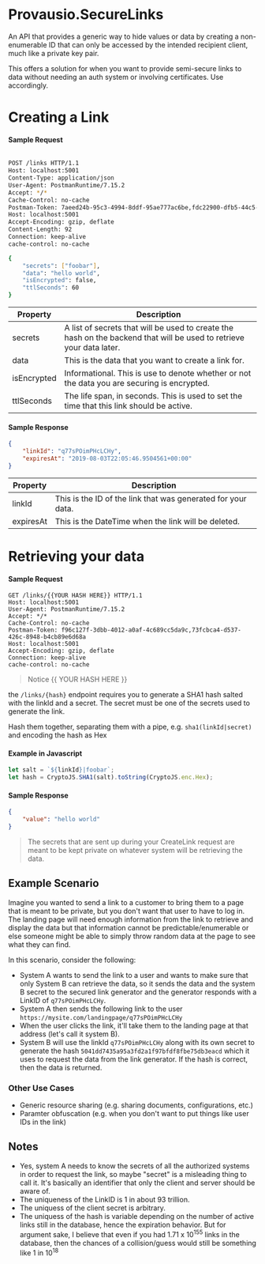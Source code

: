 # Provausio.SecureLinks
An API that provides a generic way to hide values or data by creating a non-enumerable ID that can only be accessed by the intended recipient client, much like a private key pair.

This offers a solution for when you want to provide semi-secure links to data without needing an auth system or involving certificates. Use accordingly.

# Creating a Link
#### Sample Request
``` sh

POST /links HTTP/1.1
Host: localhost:5001
Content-Type: application/json
User-Agent: PostmanRuntime/7.15.2
Accept: */*
Cache-Control: no-cache
Postman-Token: 7aeed24b-95c3-4994-8ddf-95ae777ac6be,fdc22900-dfb5-44c5-912d-9450a8a94d0c
Host: localhost:5001
Accept-Encoding: gzip, deflate
Content-Length: 92
Connection: keep-alive
cache-control: no-cache

{
	"secrets": ["foobar"],
	"data": "hello world",
	"isEncrypted": false,
	"ttlSeconds": 60
}

```

| Property | Description |
|----------| ----------- |
| secrets  | A list of secrets that will be used to create the hash on the backend that will be used to retrieve your data later. |
| data     | This is the data that you want to create a link for.|
| isEncrypted | Informational. This is use to denote whether or not the data you are securing is encrypted. |
| ttlSeconds | The life span, in seconds. This is used to set the time that this link should be active.|


#### Sample Response

``` json
{
    "linkId": "q77sPOimPHcLCHy",
    "expiresAt": "2019-08-03T22:05:46.9504561+00:00"
}
```

| Property  | Description |
| --------  | ----------- |
| linkId    | This is the ID of the link that was generated for your data.
| expiresAt | This is the DateTime when the link will be deleted.


# Retrieving your data

#### Sample Request

```
GET /links/{{YOUR HASH HERE}} HTTP/1.1
Host: localhost:5001
User-Agent: PostmanRuntime/7.15.2
Accept: */*
Cache-Control: no-cache
Postman-Token: f96c127f-3dbb-4012-a0af-4c689cc5da9c,73fcbca4-d537-426c-8948-b4cb89e6d68a
Host: localhost:5001
Accept-Encoding: gzip, deflate
Connection: keep-alive
cache-control: no-cache
```

> Notice {{ YOUR HASH HERE }}

the `/links/{hash}` endpoint requires you to generate a SHA1 hash salted with the linkId and a secret. The secret must be one of the secrets used to generate the link.

Hash them together, separating them with a pipe, e.g. `sha1(linkId|secret)` and encoding the hash as Hex

#### Example in Javascript
``` javascript
let salt = `${linkId}|foobar`;
let hash = CryptoJS.SHA1(salt).toString(CryptoJS.enc.Hex);
```

#### Sample Response

``` json
{
    "value": "hello world"
}
```

> The secrets that are sent up during your CreateLink request are meant to be kept private on whatever system will be retrieving the data.


## Example Scenario

Imagine you wanted to send a link to a customer to bring them to a page that is meant to be private, but you don't want that user to have to log in. The landing page will need enough information from the link to retrieve and display the data but that information cannot be predictable/enumerable or else someone might be able to simply throw random data at the page to see what they can find.

In this scenario, consider the following:

- System A wants to send the link to a user and wants to make sure that only System B can retrieve the data, so it sends the data and the system B secret to the secured link generator and the generator responds with a LinkID of `q77sPOimPHcLCHy`. 
- System A then sends the following link to the user `https://mysite.com/landingpage/q77sPOimPHcLCHy`
- When the user clicks the link, it'll take them to the landing page at that address (let's call it system B).
- System B will use the linkId `q77sPOimPHcLCHy` along with its own secret to generate the hash `5041dd7435a95a3fd2a1f97bfdf8fbe75db3eacd` which it uses to request the data from the link generator. If the hash is correct, then the data is returned.

### Other Use Cases
- Generic resource sharing (e.g. sharing documents, configurations, etc.)
- Paramter obfuscation (e.g. when you don't want to put things like user IDs in the link)

## Notes
 - Yes, system A needs to know the secrets of all the authorized systems in order to request the link, so maybe "secret" is a misleading thing to call it. It's basically an identifier that only the client and server should be aware of.
 - The uniqueness of the LinkID is 1 in about 93 trillion.
 - The uniquess of the client secret is arbitrary.
 - The uniquess of the hash is variable depending on the number of active links still in the database, hence the expiration behavior. But for argument sake, I believe that even if you had 1.71 x 10<sup>155</sup> links in the database, then the chances of a collision/guess would still be something like 1 in 10<sup>18</sup>
